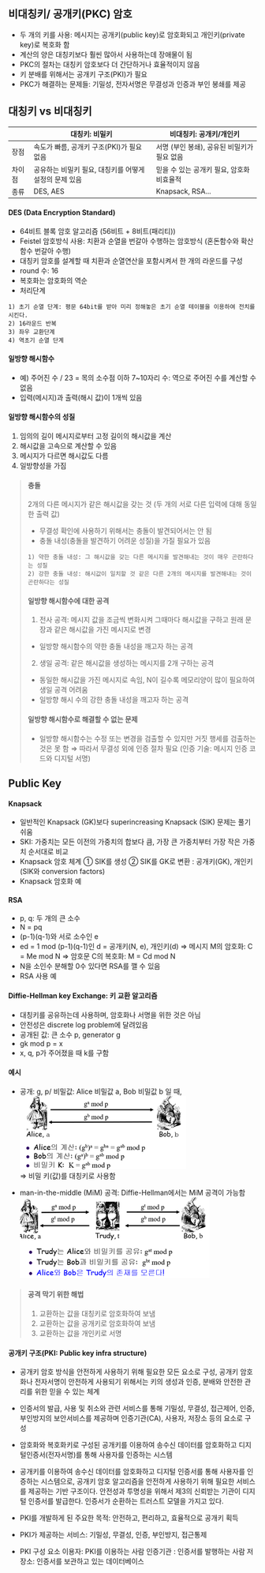 ## 비대칭키/ 공개키(PKC) 암호
- 두 개의 키를 사용: 메시지는 공개키(public key)로 암호화되고 개인키(private key)로 복호화 함
- 계산의 양은 대칭키보다 훨씬 많아서 사용하는데 장애물이 됨
- PKC의 절차는 대칭키 암호보다 더 간단하거나 효율적이지 않음
- 키 분배를 위해서는 공개키 구조(PKI)가 필요
- PKC가 해결하는 문제들: 기밀성, 전자서명은 무결성과 인증과 부인 봉쇄를 제공
  
## 대칭키 vs 비대칭키

|  | 대칭키: 비밀키 | 비대칭키: 공개키/개인키 |
|--|-------------- | -----------------------|
|장점|속도가 빠름, 공개키 구조(PKI)가 필요 없음| 서명 (부인 봉쇄), 공유된 비밀키가 필요 없음
|차이점|공유하는 비밀키 필요, 대칭키를 어떻게 설정의 문제 있음|믿을 수 있는 공개키 필요, 암호화 비효율적
|종류|DES, AES|Knapsack, RSA...

#### DES (Data Encryption Standard)
- 64비트 블록 암호 알고리즘 (56비트 + 8비트(패리티))
- Feistel 암호방식 사용: 치환과 순열을 번갈아 수행하는 암호방식 (혼돈함수와 확산함수 번갈아 수행)
- 대칭키 암호를 설계할 때 치환과 순열연산을 포함시켜서 한 개의 라운드를 구성
- round 수: 16
- 복호화는 암호화의 역순
- 처리단계
```
1) 초기 순열 단계: 평문 64bit를 받아 미리 정해놓은 초기 순열 테이블을 이용하여 전치를 시킨다.
2) 16라운드 반복
3) 좌우 교환단계
4) 역초기 순열 단계
```

#### 일방향 해시함수
- 예) 주어진 수 / 23 = 목의 소수점 이하 7~10자리 수: 역으로 주어진 수를 계산할 수 없음
- 입력(메시지)과 출력(해시 값)이 1개씩 있음


#### 일방향 해시함수의 성질
1. 임의의 길이 메시지로부터 고정 길이의 해시값을 계산
2. 해시값을 고속으로 계산할 수 있음
3. 메시지가 다르면 해시값도 다름
4. 일방향성을 가짐

> #### 충돌
> 2개의 다른 메시지가 같은 해시값을 갖는 것 (두 개의 서로 다른 입력에 대해 동일한 출력 값)
> - 무결성 확인에 사용하기 위해서는 충돌이 발견되어서는 안 됨
> - 충돌 내성(충돌을 발견하기 어려운 성질)을 가질 필요가 있음
> ```
> 1) 약한 충돌 내성: 그 해시값을 갖는 다른 메시지를 발견해내는 것이 매우 곤란하다는 성질
> 2) 강한 충돌 내성: 해시값이 일치할 것 같은 다른 2개의 메시지를 발견해내는 것이 곤란하다는 성질
> ```  
> 
> #### 일방향 해시함수에 대한 공격
> 1) 전사 공격: 메시지 값을 조금씩 변화시켜 그때마다 해시값을 구하고 원래 문장과 같은 해시값을 가진 메시지로 변경
>   - 일방향 해시함수의 약한 충돌 내성을 깨고자 하는 공격
> 2) 생일 공격: 같은 해시값을 생성하는 메시지를 2개 구하는 공격
> - 동일한 해시값을 가진 메시지로 속임, N이 길수록 메모리양이 많이 필요하여 생일 공격 어려움
> - 일방향 해시 수의 강한 충돌 내성을 깨고자 하는 공격
> 
> #### 일방향 해시함수로 해결할 수 없는 문제
> - 일방향 해시함수는 수정 또는 변경을 검출할 수 있지만 거짓 행세를 검출하는 것은 못 함
> ⇒ 따라서 무결성 외에 인증 절차 필요 (인증 기술: 메시지 인증 코드와 디지털 서명)  

## Public Key

#### Knapsack
  - 일반적인 Knapsack (GK)보다 superincreasing Knapsack (SIK) 문제는 풀기 쉬움
  - SKI: 가중치는 모든 이전의 가중치의 합보다 큼, 가장 큰 가중치부터 가장 작은 가중치 순서대로 비교 
  - Knapsack 암호 체계
    ① SIK를 생성
    ② SIK를 GK로 변환
    : 공개키(GK), 개인키(SIK와 conversion factors) 
  - Knapsack 암호화 예
   
#### RSA
  - p, q: 두 개의 큰 소수
  - N = pq
  - (p-1)(q-1)와 서로 소수인 e
  - ed = 1 mod (p-1)(q-1)인 d
  = 공개키(N, e), 개인키(d)
  ⇒ 메시지 M의 암호화: C = Me mod N
  ⇒ 암호문 C의 복호화: M = Cd mod N
  - N을 소인수 분해할 0수 있다면 RSA를 깰 수 있음
  - RSA 사용 예
   
#### Diffie-Hellman key Exchange: 키 교환 알고리즘
  - 대칭키를 공유하는데 사용하며, 암호화나 서명을 위한 것은 아님
  - 안전성은 discrete log problem에 달려있음
  - 공개된 값: 큰 소수 p, generator g
  - gk mod p = x
  - x, q, p가 주어졌을 때 k를 구함
  
#### 예시
- 공개: g, p/ 비밀값: Alice 비밀값 a, Bob 비밀값 b 일 때,  
![](https://github.com/aldrn29/Blockchain/blob/master/image/SymmetricKey.png?raw=true)  
⇒ 비밀 키(값)를 대칭키로 사용함
 
- man-in-the-middle (MiM) 공격: Diffie-Hellman에서는 MiM 공격이 가능함  
![](https://github.com/aldrn29/Blockchain/blob/master/image/SymmetricKey2.png?raw=true)  
> #### 공격 막기 위한 해법
> 1) 교환하는 값을 대칭키로 암호화하여 보냄
> 2) 교환하는 값을 공개키로 암호화하여 보냄
> 3) 교환하는 값을 개인키로 서명


#### 공개키 구조(PKI: Public key infra structure)
  - 공개키 암호 방식을 안전하게 사용하기 위해 필요한 모든 요소로 구성, 공개키 암호화나 전자서명이 안전하게 사용되기 위해서는 키의 생성과 인증, 분배와 안전한 관리를 위한 믿을 수 있는 체계
  - 인증서의 발급, 사용 및 취소와 관련 서비스를 통해 기밀성, 무결성, 접근제어, 인증, 부인방지의 보안서비스를 제공하며 인증기관(CA), 사용자, 저장소 등의 요소로 구성

  - 암호화와 복호화키로 구성된 공개키를 이용하여 송수신 데이터를 암호화하고 디지털인증서(전자서명)를 통해 사용자를 인증하는 시스템

  - 공개키를 이용하여 송수신 데이터를 암호화하고 디지털 인증서를 통해 사용자를 인증하는 시스템으로, 공개키 암호 알고리즘을 안전하게 사용하기 위해 필요한 서비스를 제공하는 기반 구조이다. 안전성과 투명성을 위해서 제3의 신뢰받는 기관이 디지털 인증서를 발급한다. 인증서가 순환하는 트러스트 모델을 가지고 있다.

  - PKI를 개발하게 된 주요한 목적: 안전하고, 편리하고, 효율적으로 공개키 획득
  - PKI가 제공하는 서비스: 기밀성, 무결성, 인증, 부인방지, 접근통제

  - PKI 구성 요소
    이용자: PKI를 이용하는 사람
    인증기관 : 인증서를 발행하는 사람
    저장소: 인증서를 보관하고 있는 데이터베이스
